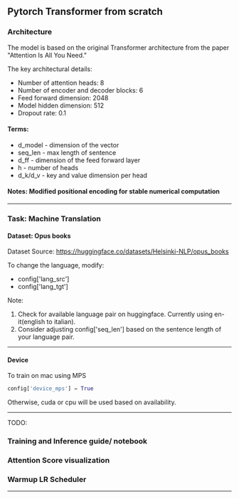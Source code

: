 ## Pytorch Transformer from scratch

### Architecture
The model is based on the original Transformer architecture from the paper "Attention Is All You Need." 

The key architectural details:
* Number of attention heads: 8
* Number of encoder and decoder blocks: 6
* Feed forward dimension: 2048
* Model hidden dimension: 512
* Dropout rate: 0.1

#### Terms:
* d_model - dimension of the vector
* seq_len - max length of sentence
* d_ff - dimension of the feed forward layer
* h - number of heads
* d_k/d_v - key and value dimension per head

#### Notes: Modified positional encoding for stable numerical computation

---

### Task: Machine Translation

#### Dataset: Opus books

Dataset Source: https://huggingface.co/datasets/Helsinki-NLP/opus_books

To change the language, modify:
* config['lang_src']
* config['lang_tgt']

Note: 
1. Check for available language pair on huggingface. Currently using en-it(english to italian).
2. Consider adjusting config['seq_len'] based on the sentence length of your language pair.

---
#### Device
To train on mac using MPS

```python
config['device_mps'] = True
```

Otherwise, cuda or cpu will be used based on availability.

---
TODO:
### Training and Inference guide/ notebook
### Attention Score visualization
### Warmup LR Scheduler
---